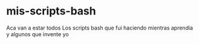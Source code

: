 # mis-scripts-bash

Aca van a estar todos Los scripts bash que fui haciendo mientras aprendia y algunos que invente yo 
